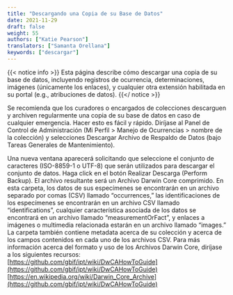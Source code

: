 ```yaml
---
title: "Descargando una Copia de su Base de Datos"
date: 2021-11-29
draft: false
weight: 55
authors: ["Katie Pearson"]
translators: ["Samanta Orellana"]
keywords: ["descargar"]
---
```


{{< notice info >}}
  Esta página describe cómo descargar una copia de su base de datos, incluyendo registros de ocurrencia, determinaciones, imágenes (únicamente los enlaces), y cualquier otra extensión habilitada en su portal (e.g., atribuciones de datos).
{{</ notice >}}

Se recomienda que los curadores o encargados de colecciones descarguen y archiven regularmente una copia de su base de datos en caso de cualquier emergencia. Hacer esto es fácil y rápido.
Diríjase al Panel de Control de Administración (Mi Perfil > Manejo de Ocurrencias > nombre de la colección) y selecciones Descargar Archivo de Respaldo de Datos (bajo Tareas Generales de Mantenimiento).

Una nueva ventana aparecerá solicitando que seleccione el conjunto de caracteres (ISO-8859-1 o UTF-8) que serán utilizados para descargar el conjunto de datos. Haga click en el botón Realizar Descarga (Perform Backup). El archivo resultante será un Archivo Darwin Core comprimido. En esta carpeta, los datos de sus especímenes se encontrarán en un archivo separado por comas (CSV) llamado “occurrences,” las identificaciones de los especímenes se encontrarán en un archivo CSV llamado “identifications”, cualquier característica asociada de los datos se encontrará en un archivo llamado “measurementOrFact”, y enlaces a imágenes o multimedia relacionada estarán en un archivo llamado “images.” La carpeta también contiene metadata acerca de su colección y acerca de los campos contenidos en cada uno de los archivos CSV. Para más información acerca del formato y uso de los Archivos Darwin Core, diríjase a los siguientes recursos:
[https://github.com/gbif/ipt/wiki/DwCAHowToGuide](https://github.com/gbif/ipt/wiki/DwCAHowToGuide)
[https://en.wikipedia.org/wiki/Darwin_Core_Archive](https://github.com/gbif/ipt/wiki/DwCAHowToGuide)
